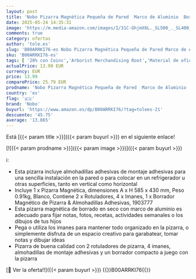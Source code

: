 ```yaml
---
layout: post
title: 'Nobo Pizarra Magnética Pequeña de Pared  Marco de Aluminio  Borrado en Seco  Para Casa y Oficina  Incluye Rotuladores  Imanes  Almohadillas de Montaje y Borrador  585 x 430 mm  A2  Blanco  1903777'
date: 2025-05-24 14:35:31
image: 'https://m.media-amazon.com/images/I/31C-GhjmX6L._SL500_._SL400_.jpg'
comments: true
category: ofertas
author: 'tole.es'
slug: 'B00ARRKI76-es Nobo Pizarra Magnética Pequeña de Pared Marco de Aluminio...'
sku: 'B00ARRKI76-es'
tags: [ '20% con Coinc','Arborist Merchandising Root','Material de oficina','Material de presentación','OP_ES','Oficina y papelería','Oficina y papelería para empresas','Pizarras magnéticas','Self Service','Special Features Stores','ea2646c3-be00-45fe-8702-34c4f95305c9_0','ea2646c3-be00-45fe-8702-34c4f95305c9_2301','ea2646c3-be00-45fe-8702-34c4f95305c9_8001','ea2646c3-be00-45fe-8702-34c4f95305c9_9701','nobo','rotuladores','🇪🇸', ]
actualPrice: 13.99 EUR
currency: EUR
price: 13.99
comparePrice: 25.79 EUR
prodname: 'Nobo Pizarra Magnética Pequeña de Pared  Marco de Aluminio  Borrado en Seco  Para Casa y Oficina  Incluye Rotuladores  Imanes  Almohadillas de Montaje y Borrador  585 x 430 mm  A2  Blanco  1903777'
country: 'es'
flag: '🇪🇸'
brand: 'Nobo'
buyurl: 'https://www.amazon.es/dp/B00ARRKI76/?tag=tolees-21'
descuento: '45.75'
average: '13.865'
---
```


Está [{{< param title >}}]({{< param buyurl >}}) en el siguiente enlace!

[![{{< param prodname >}}]({{< param image >}})]({{< param buyurl >}})

ℹ️:

- Esta pizarra incluye almohadillas adhesivas de montaje adhesivas para una sencilla instalación en la pared o para colocar en un refrigerador u otras superficies, tanto en vertical como horizontal
- Incluye 1 x Pizarra Magnética, dimensiones A x H 585 x 430 mm, Peso 0.91kg, Blanco, Contiene 2 x Rotuladores, 4 x Imanes, 1 x Borrador Magnético de Pizarra & Almohadillas Adhesivas, 1903777
- Esta pizarra magnética de borrado en seco con marco de aluminio es adecuado para fijar notas, fotos, recetas, actividades semanales o los dibujos de tus hijos
- Pega o utiliza los imanes para mantener todo organizado en la pizarra, o simplemente disfruta de un espacio creativo para garabatear, tomar notas y dibujar ideas
- Pizarra de buena calidad con 2 rotuladores de pizarra, 4 imanes, almohadillas de montaje adhesivas y un borrador compacto a juego con la pizarra

[🛒 Ver la oferta!!]({{< param buyurl >}})
{{<world>}}B00ARRKI76{{</world>}}
